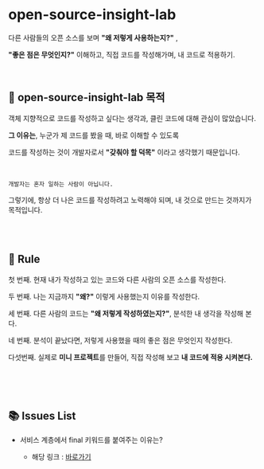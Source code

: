 # open-source-insight-lab

다른 사람들의 오픈 소스를 보며 **"왜 저렇게 사용하는지?"** , 

**"좋은 점은 무엇인지?"** 이해하고, 직접 코드를 작성해가며, 내 코드로 적용하기.

<br/>



## 🚀 open-source-insight-lab 목적

객체 지향적으로 코드를 작성하고 싶다는 생각과, 클린 코드에 대해 관심이 많았습니다. 


**그 이유는**, 누군가 제 코드를 봤을 때, 바로 이해할 수 있도록 

코드를 작성하는 것이 개발자로서 **"갖춰야 할 덕목"** 이라고 생각했기 때문입니다. 

<br/>

```
개발자는 혼자 일하는 사람이 아닙니다.
```

그렇기에, 항상 더 나은 코드를 작성하려고 노력해야 되며, 
내 것으로 만드는 것까지가 목적입니다.


<br/><br/>


## 🎯 Rule


첫 번째. 현재 내가 작성하고 있는 코드와 다른 사람의 오픈 소스를 작성한다.

두 번째. 나는 지금까지 **"왜?"** 이렇게 사용했는지 이유를 작성한다.

세 번째. 다른 사람의 코드는 **"왜 저렇게 작성하였는지?"**, 분석한 내 생각을 작성해 본다.

네 번째. 분석이 끝났다면, 저렇게 사용했을 때의 좋은 점은 무엇인지 작성한다.

다섯번째. 실제로 **미니 프로젝트**를 만들어, 직접 작성해 보고 **내 코드에 적용 시켜본다.**


<br/><br/><br/>


## 📚 Issues List

- 서비스 계층에서 final 키워드를 붙여주는 이유는?

    - 해당 링크 : [바로가기](https://github.com/mingseok/open-source-insight-lab/blob/main/%EC%84%9C%EB%B9%84%EC%8A%A4%20%EA%B3%84%EC%B8%B5%EC%97%90%EC%84%9C%20final%20%ED%82%A4%EC%9B%8C%EB%93%9C%EB%A5%BC%20%EB%B6%99%EC%97%AC%EC%A3%BC%EB%8A%94%20%EC%9D%B4%EC%9C%A0/%EC%BD%94%EB%93%9C_%EB%B9%84%EA%B5%90.md)

